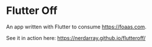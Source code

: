 # Flutter Off

An app written with Flutter to consume https://foaas.com.

See it in action here: https://nerdarray.github.io/flutteroff/
